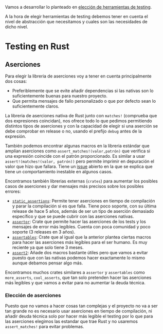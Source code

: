 Vamos a desarrollar lo planteado en [elección de herramientas de testing](https://github.com/MarioRgzLpz/ArbitrageBets/issues/19).

A la hora de elegir herramientas de testing debemos tener en cuenta el nivel de abstracción que necesitamos y cuales son las necesidades de dicho nivel.

# Testing en Rust

## Aserciones

Para elegir la libreria de aserciones voy a tener en cuenta principalmente dos cosas:

- Preferiblemente que se evite añadir dependencias si las nativas son lo suficientemente buenas para nuestro proyecto.
- Que permita mensajes de fallo personalizado o que por defecto sean lo suficientemente claros.

La libreria de aserciones nativa de Rust junto con `matches!` (comprueba que dos expresiones coincidan), nos ofrece todo lo que pedimos permitiendo distintos tipos de aserciones y con la capacidad de elegir si una aserción se debe comprobar en release o no, usando el prefijo `debug` antes de la expresión.

También podemos encontrar algunas macros en la libreria estándar que amplían aserciones como `assert_matches!(valor,patrón)` que verifica si una expresión coincide con el patrón proporcionado. Es similar a usar `assert!(matches!(valor, patrón))` pero permite imprimir en depuración el valor que hizo que fallara. Tiene un [issue](https://github.com/rust-lang/rust/issues/82775) abierto en la que se explica que tiene un comportamiento inestable en algunos casos.

Encontramos también librerias externas (`crates`) para aumentar los posibles casos de aserciones y dar mensajes más precisos sobre los posibles errores:
- [`static_assertions`](https://crates.io/crates/static_assertions): Permite tener aserciones en tiempo de compilación y parar la compilación si es que falla. Tiene poco soporte, con su última release de hace 5 años, además de ser un tipo de aserción demasiado específico y que se puede cubrir con las aserciones nativas.
- [`assertor`](https://crates.io/crates/assertor): Crate que permite hacer las aserciones de los tests y los mensajes de error más legíbles. Cuenta con poca comunidad y poco soporte (3 releases en 3 años).
- [`assertables`](https://crates.io/crates/assertables): Crate que al igual que la anterior plantea ciertas macros para hacer las aserciones más legíbles para el ser humano. Es muy reciente ya que solo tiene 3 meses.
- [`assert2`](https://crates.io/crates/assert2): Añade dos macros bastante útiles pero que vamos a evitar puesto que con las nativas podemos hacer exactamente lo mismo aunque debamos pensar algo más.

Encontramos muchos crates similares a `assertor` y `assertables` como `more_asserts`, `cool_asserts`, que tan solo pretenden hacer las aserciones más legibles y que vamos a evitar para no aumentar la deuda técnica.

### Elección de aserciones

Puesto que no vamos a hacer cosas tan complejas y el proyecto no va a ser tan grande no es necesario usar aserciones en tiempo de compilación, ni añadir deuda técnica solo por hacer más legible el testing por lo que para las aserciones elegimos las estandar que trae Rust y no usaremos `assert_matches!` para evitar problemas.

